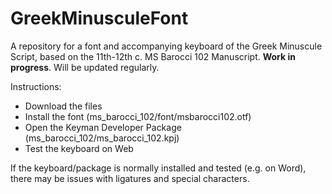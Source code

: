 # GreekMinusculeFont
A repository for a font and accompanying keyboard of the Greek Minuscule Script, based on the 11th-12th c. MS Barocci 102 Manuscript.
**Work in progress**. Will be updated regularly. 

Instructions:
- Download the files
- Install the font (ms_barocci_102/font/msbarocci102.otf)
- Open the Keyman Developer Package (ms_barocci_102/ms_barocci_102.kpj)
- Test the keyboard on Web
  
If the keyboard/package is normally installed and tested (e.g. on Word), there may be issues with ligatures and special characters.
